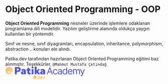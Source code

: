# Object Oriented Programming - OOP
**Object Oriented Programming** nesneler üzerinde işlemlere odaklanan programlama dili modelidir. Yazılım geliştirme alanında oldukça yaygın kullanılan bir yöntemdir.

Sınıf ve nesne, sınıf diyagramları, encapsulation, inheritance, polymorphism, abstraction .. konuları ele alındı.

Patika.dev tarafından hazırlanan Object Oriented Programming eğitimi baz alınmıştır.
Teşekkürler, 
`@Mahmut Mustafa Çetindağ`
![](./Subjects/img/academy-logo.webp)